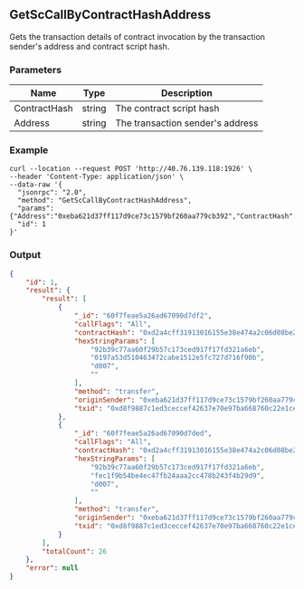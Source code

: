 ## GetScCallByContractHashAddress

Gets the transaction details of contract invocation by the transaction sender's address and contract script hash.

### Parameters

| Name         | Type   | Description       |
| ---------------- | -------------- | ------- |
| ContractHash    | string | The contract script hash |
| Address    | string | The transaction sender's address |

### Example
```shell
curl --location --request POST 'http://40.76.139.118:1926' \
--header 'Content-Type: application/json' \
--data-raw '{  
  "jsonrpc": "2.0",
  "method": "GetScCallByContractHashAddress",
  "params": {"Address":"0xeba621d37ff117d9ce73c1579bf260aa779cb392","ContractHash":"0xd2a4cff31913016155e38e474a2c06d08be276cf","Limit":2},
  "id": 1
}'
```

### Output

```json
{
    "id": 1,
    "result": {
        "result": [
            {
                "_id": "60f7feae5a26ad67090d7df2",
                "callFlags": "All",
                "contractHash": "0xd2a4cff31913016155e38e474a2c06d08be276cf",
                "hexStringParams": [
                    "92b39c77aa60f29b57c173ced917f17fd321a6eb",
                    "0197a53d510463472cabe1512e5fc727d716f90b",
                    "d007",
                    ""
                ],
                "method": "transfer",
                "originSender": "0xeba621d37ff117d9ce73c1579bf260aa779cb392",
                "txid": "0xd8f9887c1ed3ceccef42637e70e97ba668760c22e1ceabe5b510ccf70a328c68"
            },
            {
                "_id": "60f7feae5a26ad67090d7ded",
                "callFlags": "All",
                "contractHash": "0xd2a4cff31913016155e38e474a2c06d08be276cf",
                "hexStringParams": [
                    "92b39c77aa60f29b57c173ced917f17fd321a6eb",
                    "fec1f9b54be4ec47fb24aaa2cc478b243f4b29d9",
                    "d007",
                    ""
                ],
                "method": "transfer",
                "originSender": "0xeba621d37ff117d9ce73c1579bf260aa779cb392",
                "txid": "0xd8f9887c1ed3ceccef42637e70e97ba668760c22e1ceabe5b510ccf70a328c68"
            }
        ],
        "totalCount": 26
    },
    "error": null
}
```



